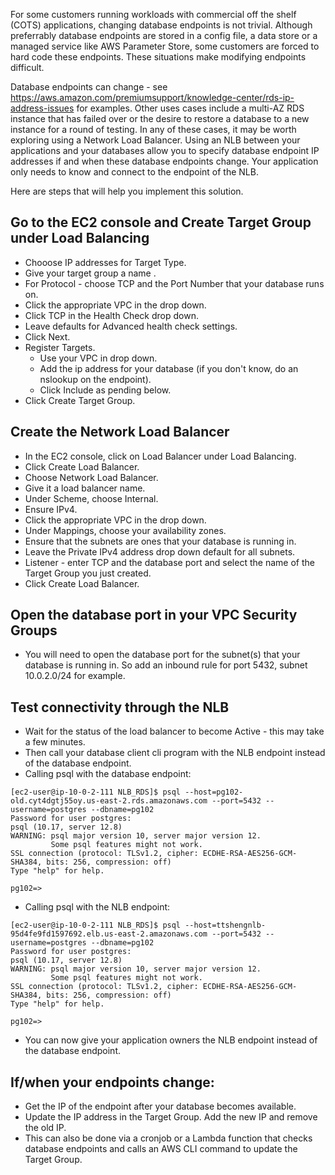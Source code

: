 For some customers running workloads with commercial off the shelf (COTS) applications, changing database endpoints is not trivial. Although preferrably database endpoints are stored in a config file, a data store or a managed service like AWS Parameter Store, some customers are forced to hard code these endpoints. These situations make modifying endpoints difficult.

Database endpoints can change - see https://aws.amazon.com/premiumsupport/knowledge-center/rds-ip-address-issues for examples. Other uses cases include a multi-AZ RDS instance that has failed over or the desire to restore a database to a new instance for a round of testing. In any of these cases, it may be worth exploring using a Network Load Balancer. Using an NLB between your applications and your databases allow you to specify database endpoint IP addresses if and when these database endpoints change. Your application only needs to know and connect to the endpoint of the NLB.

Here are steps that will help you implement this solution.

## Go to the EC2 console and Create Target Group under Load Balancing
-  Chooose IP addresses for Target Type.
-  Give your target group a name .
-  For Protocol - choose TCP and the Port Number that your database runs on.
-  Click the appropriate VPC in the drop down.
-  Click TCP in the Health Check drop down.
-  Leave defaults for Advanced health check settings.
-  Click Next.
-  Register Targets.
   -  Use your VPC in drop down.
   -  Add the ip address for your database (if you don't know, do an nslookup on the endpoint).
   -  Click Include as pending below.
-    Click Create Target Group.

## Create the Network Load Balancer
- In the EC2 console, click on Load Balancer under Load Balancing.
- Click Create Load Balancer.
- Choose Network Load Balancer.
- Give it a load balancer name.
- Under Scheme, choose Internal.
- Ensure IPv4.
- Click the appropriate VPC in the drop down.
- Under Mappings, choose your availability zones.
- Ensure that the subnets are ones that your database is running in.
- Leave the Private IPv4 address drop down default for all subnets.
- Listener - enter TCP and the database port and select the name of the Target Group you just created.
- Click Create Load Balancer.

## Open the database port in your VPC Security Groups
- You will need to open the database port for the subnet(s) that your database is running in. So add an inbound rule for port 5432, subnet 10.0.2.0/24 for example.

## Test connectivity through the NLB
- Wait for the status of the load balancer to become Active - this may take a few minutes.
- Then call your database client cli program with the NLB endpoint instead of the database endpoint.
- Calling psql with the database endpoint:
```
[ec2-user@ip-10-0-2-111 NLB_RDS]$ psql --host=pg102-old.cyt4dgtj55oy.us-east-2.rds.amazonaws.com --port=5432 --username=postgres --dbname=pg102
Password for user postgres:
psql (10.17, server 12.8)
WARNING: psql major version 10, server major version 12.
         Some psql features might not work.
SSL connection (protocol: TLSv1.2, cipher: ECDHE-RSA-AES256-GCM-SHA384, bits: 256, compression: off)
Type "help" for help.

pg102=>
```


- Calling psql with the NLB endpoint:
```
[ec2-user@ip-10-0-2-111 NLB_RDS]$ psql --host=ttshengnlb-95d4fe9fd1597692.elb.us-east-2.amazonaws.com --port=5432 --username=postgres --dbname=pg102
Password for user postgres:
psql (10.17, server 12.8)
WARNING: psql major version 10, server major version 12.
         Some psql features might not work.
SSL connection (protocol: TLSv1.2, cipher: ECDHE-RSA-AES256-GCM-SHA384, bits: 256, compression: off)
Type "help" for help.

pg102=>
```
- You can now give your application owners the NLB endpoint instead of the database endpoint.

## If/when your endpoints change:
- Get the IP of the endpoint after your database becomes available.
- Update the IP address in the Target Group. Add the new IP and remove the old IP.
- This can also be done via a cronjob or a Lambda function that checks database endpoints and calls an AWS CLI command to update the Target Group.

  

